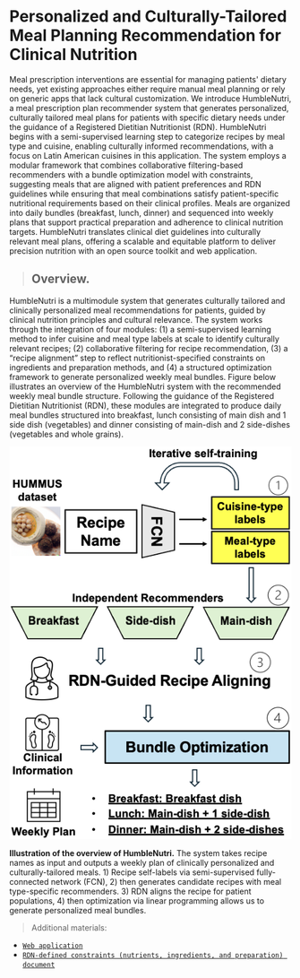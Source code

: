 # Personalized and Culturally-Tailored Meal Planning Recommendation for Clinical Nutrition

Meal prescription interventions are essential for managing patients' dietary needs, yet existing approaches either require manual meal planning or rely on generic apps that lack cultural customization. We introduce HumbleNutri, a meal prescription plan recommender system that generates personalized, culturally tailored meal plans for patients with specific dietary needs under the guidance of a Registered Dietitian Nutritionist (RDN). HumbleNutri begins with a semi-supervised learning step to categorize recipes by meal type and cuisine, enabling culturally informed recommendations, with a focus on Latin American cuisines in this application. The system employs a modular framework that combines collaborative filtering-based recommenders with a bundle optimization model with constraints, suggesting meals that are aligned with patient preferences and RDN guidelines while ensuring that meal combinations satisfy patient-specific nutritional requirements based on their clinical profiles. Meals are organized into daily bundles (breakfast, lunch, dinner) and sequenced into weekly plans that support practical preparation and adherence to clinical nutrition targets. HumbleNutri translates clinical diet guidelines into culturally relevant meal plans, offering a scalable and equitable platform to deliver precision nutrition with an open source toolkit and web application.

> ## Overview.

HumbleNutri is a multimodule system that generates culturally tailored and clinically personalized meal recommendations for patients, guided by clinical nutrition principles and cultural relevance. The system works through the integration of four modules: (1) a semi-supervised learning method to infer cuisine and meal type labels at scale to identify culturally relevant recipes; (2) collaborative filtering for recipe recommendation, (3) a “recipe alignment” step to reflect nutritionist-specified constraints on ingredients and preparation methods, and (4) a structured optimization framework to generate personalized weekly meal bundles. Figure below illustrates an overview of the HumbleNutri system with the recommended weekly meal bundle structure. Following the guidance of the Registered Dietitian Nutritionist (RDN), these modules are integrated to produce daily meal bundles structured into breakfast, lunch consisting of main dish and 1 side dish (vegetables) and dinner consisting of main-dish and 2 side-dishes (vegetables and whole grains).

![HN_diagram](https://github.com/HumbleNutri/HumbleNutri/blob/main/images/HN_model.png)

**Illustration of the overview of HumbleNutri.** The system takes recipe names as input and outputs a weekly plan of clinically personalized and culturally-tailored meals. 1) Recipe self-labels via semi-supervised fully-connected network (FCN), 2) then generates candidate recipes with meal type-specific recommenders. 3) RDN aligns the recipe for patient populations, 4) then optimization via linear programming allows us to generate personalized meal bundles.

> Additional materials:
- [`Web application`](https://humblenutri.streamlit.app/)
- [`RDN-defined constraints (nutrients, ingredients, and preparation) document`](https://docs.google.com/document/d/12w9B8cionp8PxD6zfMDzp7uv377Dk4BwlfZGY-NVYEg/edit?tab=t.0) 

